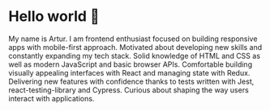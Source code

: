 # Hello world :wave:

My name is Artur. I am frontend enthusiast focused on building responsive apps with mobile-first approach. Motivated about developing new skills and constantly expanding my tech stack. Solid knowledge of HTML and CSS as well as modern JavaScript and basic browser APIs. Comfortable building visually appealing interfaces with React and managing state with Redux. Delivering new features with confidence thanks to tests written with Jest, react-testing-library and Cypress. Curious about shaping the way users interact with applications.
